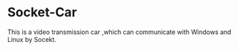 # Socket-Car
This is a video transmission car ,which can communicate with Windows and Linux by Socekt.
